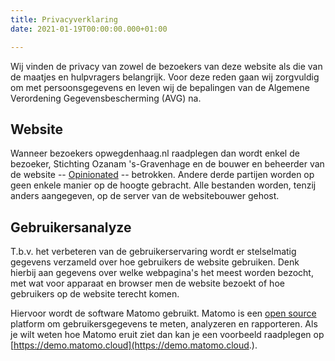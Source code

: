 ```yaml
---
title: Privacyverklaring
date: 2021-01-19T00:00:00.000+01:00

---
```

Wij vinden de privacy van zowel de bezoekers van deze website als die van de maatjes  en hulpvragers belangrijk. Voor deze reden gaan wij zorgvuldig om met persoonsgegevens en leven wij de bepalingen van de Algemene Verordening Gegevensbescherming (AVG) na.

## Website

Wanneer bezoekers opwegdenhaag.nl raadplegen dan wordt enkel de bezoeker, Stichting Ozanam 's-Gravenhage en de bouwer en beheerder van de website -- [Opinionated](https://opinionated.nl "De website van de websitebouwer") -- betrokken. Andere derde partijen worden op geen enkele manier op de hoogte gebracht. Alle bestanden worden, tenzij anders aangegeven, op de server van de websitebouwer gehost.

## Gebruikersanalyze

T.b.v. het verbeteren van de gebruikerservaring wordt er stelselmatig gegevens verzameld over hoe gebruikers de website gebruiken. Denk hierbij aan gegevens over welke webpagina's het meest worden bezocht, met wat voor apparaat en browser men de website bezoekt of hoe gebruikers op de website terecht komen.

Hiervoor wordt de software Matomo gebruikt. Matomo is een [open source](https://nl.wikipedia.org/wiki/Opensourcesoftware "De betekenis van open source") platform om gebruikersgegevens te meten, analyzeren en rapporteren. Als je wilt weten hoe Matomo eruit ziet dan kan je een voorbeeld raadplegen op [https://demo.matomo.cloud](https://demo.matomo.cloud.).